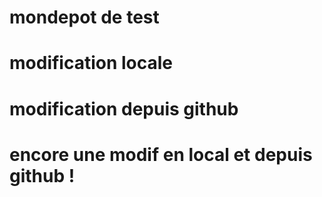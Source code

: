 # mondepot de test
# modification locale
# modification depuis github
# encore une modif en local et depuis github !
